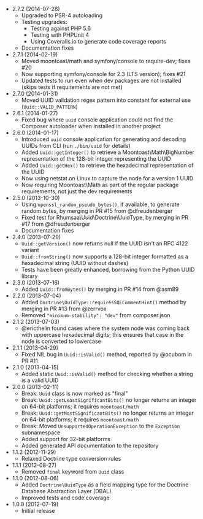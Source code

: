 * 2.7.2 (2014-07-28)
  * Upgraded to PSR-4 autoloading
  * Testing upgrades:
    * Testing against PHP 5.6
    * Testing with PHPUnit 4
    * Using Coveralls.io to generate code coverage reports
  * Documentation fixes
* 2.7.1 (2014-02-19)
  * Moved moontoast/math and symfony/console to require-dev; fixes #20
  * Now supporting symfony/console for 2.3 (LTS version); fixes #21
  * Updated tests to run even when dev packages are not installed (skips tests if requirements are not met)
* 2.7.0 (2014-01-31)
  * Moved UUID validation regex pattern into constant for external use (`Uuid::VALID_PATTERN`)
* 2.6.1 (2014-01-27)
  * Fixed bug where `uuid` console application could not find the Composer autoloader when installed in another project
* 2.6.0 (2014-01-17)
  * Introduced `uuid` console application for generating and decoding UUIDs from CLI (run `./bin/uuid` for details)
  * Added `Uuid::getInteger()` to retrieve a Moontoast\Math\BigNumber representation of the 128-bit integer representing the UUID
  * Added `Uuid::getHex()` to retrieve the hexadecimal representation of the UUID
  * Now using netstat on Linux to capture the node for a version 1 UUID
  * Now requiring Moontoast\Math as part of the regular package requirements, not just the dev requirements
* 2.5.0 (2013-10-30)
  * Using `openssl_random_pseudo_bytes()`, if available, to generate random bytes, by merging in PR #15 from @dfreudenberger
  * Fixed test for Rhumsaa\Uuid\Doctrine\UuidType, by merging in PR #17 from @dfreudenberger
  * Documentation fixes
* 2.4.0 (2013-07-29)
  * `Uuid::getVersion()` now returns null if the UUID isn't an RFC 4122 variant
  * `Uuid::fromString()` now supports a 128-bit integer formatted as a hexadecimal string (UUID without dashes)
  * Tests have been greatly enhanced, borrowing from the Python UUID library
* 2.3.0 (2013-07-16)
  * Added `Uuid::fromBytes()` by merging in PR #14 from @asm89
* 2.2.0 (2013-07-04)
  * Added `Doctrine\UuidType::requiresSQLCommentHint()` method by merging in PR #13 from @zerrvox
  * Removed `"minimum-stability": "dev"` from composer.json
* 2.1.2 (2013-07-03)
  * @ericthelin found cases where the system node was coming back with uppercase hexadecimal digits; this ensures that case in the node is converted to lowercase
* 2.1.1 (2013-04-29)
  * Fixed NIL bug in `Uuid::isValid()` method, reported by @ocubom in PR #11
* 2.1.0 (2013-04-15)
  * Added static `Uuid::isValid()` method for checking whether a string is a valid UUID
* 2.0.0 (2013-02-11)
  * Break: `Uuid` class is now marked as "final"
  * Break: `Uuid::getLeastSignificantBits()` no longer returns an integer on 64-bit platforms; it requires `moontoast/math`
  * Break: `Uuid::getMostSignificantBits()` no longer returns an integer on 64-bit platforms; it requires `moontoast/math`
  * Break: Moved `UnsupportedOperationException` to the `Exception` subnamespace
  * Added support for 32-bit platforms
  * Added generated API documentation to the repository
* 1.1.2 (2012-11-29)
  * Relaxed Doctrine type conversion rules
* 1.1.1 (2012-08-27)
  * Removed `final` keyword from `Uuid` class
* 1.1.0 (2012-08-06)
  * Added `Doctrine\UuidType` as a field mapping type for the Doctrine Database Abstraction Layer (DBAL)
  * Improved tests and code coverage
* 1.0.0 (2012-07-19)
  * Initial release

